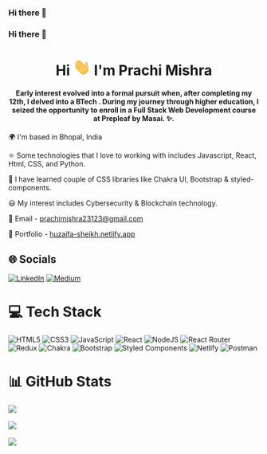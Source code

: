### Hi there 👋


### Hi there 👋
<h1 align="center">Hi <img src="https://raw.githubusercontent.com/ABSphreak/ABSphreak/master/gifs/Hi.gif" width="35"> I'm Prachi Mishra</h1>
<h4 align="center"> Early interest evolved into a formal pursuit when, after completing my 12th, I delved into a  BTech . During my journey through higher education, I seized the opportunity to enroll in a Full Stack Web Development course at Prepleaf by Masai. ✨.</h4>

🌍 I'm based in Bhopal, India

⚛️ Some technologies that I love to working with includes  Javascript, React, Html, CSS, and Python.

🚀 I have learned couple of CSS libraries like Chakra UI, Bootstrap & styled-components.

😃 My interest includes Cybersecurity & Blockchain technology.

📧 Email - prachimishra23123@gmail.com

💼 Portfolio - [huzaifa-sheikh.netlify.app](https://huzaifa-sheikh.netlify.app/)

## 🌐 Socials
[![LinkedIn](https://img.shields.io/badge/LinkedIn-%230077B5.svg?logo=linkedin&logoColor=white)](https://www.linkedin.com/in/huzaifa-sheikh-0974a5236/) 
[![Medium](https://img.shields.io/badge/Medium-12100E?logo=medium&logoColor=white)](https://medium.com/@huzaifasheikh7860123)

# 💻 Tech Stack
![HTML5](https://img.shields.io/badge/html5-%23E34F26.svg?style=for-the-badge&logo=html5&logoColor=white) 
![CSS3](https://img.shields.io/badge/css3-%231572B6.svg?style=for-the-badge&logo=css3&logoColor=white) 
![JavaScript](https://img.shields.io/badge/javascript-%23323330.svg?style=for-the-badge&logo=javascript&logoColor=%23F7DF1E) 
![React](https://img.shields.io/badge/react-%2320232a.svg?style=for-the-badge&logo=react&logoColor=%2361DAFB) 
![NodeJS](https://img.shields.io/badge/node.js-6DA55F?style=for-the-badge&logo=node.js&logoColor=white) 
![React Router](https://img.shields.io/badge/React_Router-CA4245?style=for-the-badge&logo=react-router&logoColor=white) 
![Redux](https://img.shields.io/badge/redux-%23593d88.svg?style=for-the-badge&logo=redux&logoColor=white) 
![Chakra](https://img.shields.io/badge/chakra-%234ED1C5.svg?style=for-the-badge&logo=chakraui&logoColor=white) 
![Bootstrap](https://img.shields.io/badge/bootstrap-%23563D7C.svg?style=for-the-badge&logo=bootstrap&logoColor=white) 
![Styled Components](https://img.shields.io/badge/styled--components-DB7093?style=for-the-badge&logo=styled-components&logoColor=white) 
![Netlify](https://img.shields.io/badge/netlify-%23000000.svg?style=for-the-badge&logo=netlify&logoColor=#00C7B7) 
![Postman](https://img.shields.io/badge/Postman-FF6C37?style=for-the-badge&logo=postman&logoColor=white)

# 📊 GitHub Stats
![](https://github-readme-stats.vercel.app/api?username=misprachi023&theme=react&hide_border=false&include_all_commits=true&count_private=false)<br/>

![](https://github-readme-streak-stats.herokuapp.com/?user=misprachi023&theme=react&hide_border=false)<br/>

![](https://github-readme-stats.vercel.app/api/top-langs/?username=misprachi023&theme=react&hide_border=false&include_all_commits=true&count_private=false&layout=compact)
